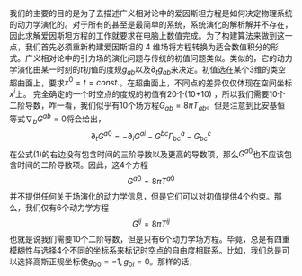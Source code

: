 我们的主要的目的是为了去描述广义相对论中的爱因斯坦方程是如何决定物理系统的动力学演化的。对于所有的甚至是最简单的系统，系统演化的解析解并不存在，因此求解爱因斯坦方程的工作就要求在电脑上数值完成。为了构建算法来做到这一点，我们首先必须重新构建爱因斯坦的 4 维场将方程转换为适合数值积分的形式。广义相对论中的引力场的演化问题与传统的初值问题类似。类似的，它的动力学演化由某一时刻的$t$初值的度规$g_{ab}$以及$\partial_{t}g_{ab}$来决定。初值选在某个3维的类空超曲面上，要求$x^0=t=const.$。在超曲面上，不同点的差异仅仅体现在空间坐标$x^i$上。
完全确定的一个时空点的度规的初值有20个(10+10) ，所以我们需要10个二阶导数，咋一看，我们似乎有10个场方程$G_{ab}=8\pi T_{ab}$。但是注意到比安基恒等式$\nabla_{b}G^{ab}=0$将会给出，
$$
\partial_tG^{a0}=-\partial_iG^{ai}-G^{bc}\Gamma^a_{bc}-G^{c}_{bc}\tag{1}
$$
在公式(1)的右边没有包含时间的三阶导数以及更高的导数项，那么$G^{a0}$也不应该包含时间的二阶导数项。因此，这4个方程
$$
G^{a0}=8\pi T^{a0}\tag{2}
$$
并不提供任何关于场演化的动力学信息，但是它们可以对初值提供4个约束。那么，我们仅有6个动力学方程
$$
G^{ij}=8\pi T^{ij}\tag{3}
$$
也就是说我们需要10个二阶导数，但是只有6个动力学场方程。毕竟，总是有四重模糊性与选择4个不同的坐标系来标记时空点的自由度相联系。比如，我们总是可以选择高斯正规坐标使$g_{00}=-1,g_{0i}=0$。那样的话，
<!--stackedit_data:
eyJoaXN0b3J5IjpbLTEyMjQxNTc4NDgsLTExNjA1MTQ4ODhdfQ
==
-->